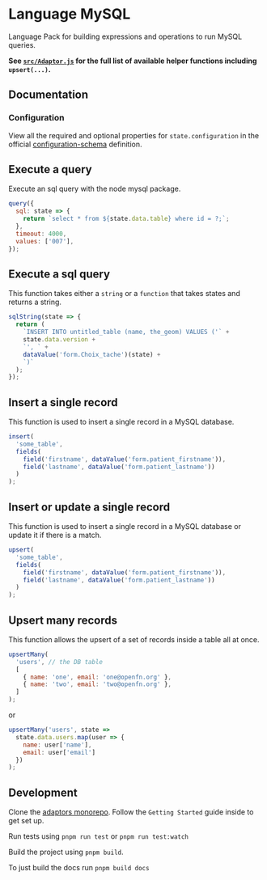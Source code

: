 # Language MySQL

Language Pack for building expressions and operations to run MySQL queries.

**See
[`src/Adaptor.js`](https://github.com/OpenFn/language-mysql/blob/master/src/Adaptor.js)
for the full list of available helper functions including `upsert(...)`.**

## Documentation

### Configuration

View all the required and optional properties for `state.configuration` in the
official
[configuration-schema](https://docs.openfn.org/adaptors/packages/mysql-configuration-schema/)
definition.

## Execute a query

Execute an sql query with the node mysql package.

```js
query({
  sql: state => {
    return `select * from ${state.data.table} where id = ?;`;
  },
  timeout: 4000,
  values: ['007'],
});
```

## Execute a sql query

This function takes either a `string` or a `function` that takes states and
returns a string.

```js
sqlString(state => {
  return (
    `INSERT INTO untitled_table (name, the_geom) VALUES ('` +
    state.data.version +
    `', ` +
    dataValue('form.Choix_tache')(state) +
    `)`
  );
});
```

## Insert a single record

This function is used to insert a single record in a MySQL database.

```js
insert(
  'some_table',
  fields(
    field('firstname', dataValue('form.patient_firstname')),
    field('lastname', dataValue('form.patient_lastname'))
  )
);
```

## Insert or update a single record

This function is used to insert a single record in a MySQL database or update it
if there is a match.

```js
upsert(
  'some_table',
  fields(
    field('firstname', dataValue('form.patient_firstname')),
    field('lastname', dataValue('form.patient_lastname'))
  )
);
```

## Upsert many records

This function allows the upsert of a set of records inside a table all at once.

```js
upsertMany(
  'users', // the DB table
  [
    { name: 'one', email: 'one@openfn.org' },
    { name: 'two', email: 'two@openfn.org' },
  ]
);
```

or

```js
upsertMany('users', state =>
  state.data.users.map(user => {
    name: user['name'],
    email: user['email']
  })
);
```

## Development

Clone the [adaptors monorepo](https://github.com/OpenFn/adaptors). Follow the
`Getting Started` guide inside to get set up.

Run tests using `pnpm run test` or `pnpm run test:watch`

Build the project using `pnpm build`.

To just build the docs run `pnpm build docs`
